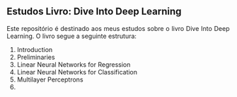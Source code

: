 ## Estudos Livro: Dive Into Deep Learning

<div align="justify">
Este repositório é destinado aos meus estudos sobre o livro Dive Into Deep Learning. O livro segue a seguinte estrutura:

1.  Introduction
2. Preliminaries
3. Linear Neural Networks for Regression
4. Linear Neural Networks for Classification
5. Multilayer Perceptrons
5.
</div>




